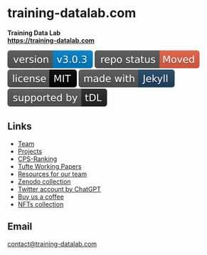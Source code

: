 # training-datalab.com
**Training Data Lab**\
**https://training-datalab.com**

[![Version](https://raw.githubusercontent.com/training-datalab/badges/main/versions/v_3_0_3.svg)](/CHANGELOG.md) [![Project Status: Moved - The project has been moved to a new location, and the version at that location should be considered authoritative. This status should be accompanied by a new URL.](https://raw.githubusercontent.com/training-datalab/badges/main/project_status/moved.svg)](STATUS.md) [![License](https://raw.githubusercontent.com/training-datalab/badges/main/licenses/mit.svg)](LICENSE) [![Jekyll](https://raw.githubusercontent.com/training-datalab/badges/main/software/jekyll.svg)](https://jekyllrb.com/) [![tDL](https://raw.githubusercontent.com/training-datalab/badges/master/tDL.svg)](https://training-datalab.com/)

## Links

- [Team](https://training-datalab.com/team/)
- [Projects](https://training-datalab.com/projects/)
- [CPS-Ranking](https://training-datalab.com/projects/cps-ranking/)
- [Tufte Working Papers](https://training-datalab.com/tufte-working-papers/)
- [Resources for our team](https://training-datalab.com/resources/)
- [Zenodo collection](https://zenodo.org/communities/tdl)
- [Twitter account by ChatGPT](https://twitter.com/tDataLab)
- [Buy us a coffee](https://www.buymeacoffee.com/tdatalab)
- [NFTs collection](https://opensea.io/collection/tdatalab)

## Email

contact@training-datalab.com
